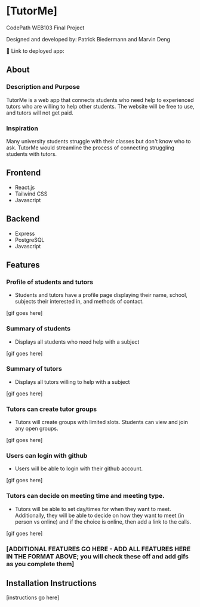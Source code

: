 # [TutorMe]

CodePath WEB103 Final Project

Designed and developed by: Patrick Biedermann and Marvin Deng

🔗 Link to deployed app:

## About

### Description and Purpose
TutorMe is a web app that connects students who need help to experienced tutors who are willing to help other students. The website will be free to use, and tutors will not get paid.

### Inspiration
Many university students struggle with their classes but don't know who to ask. TutorMe would streamline the process of connecting struggling students with tutors.

## Frontend
- React.js
- Tailwind CSS
- Javascript

## Backend
- Express
- PostgreSQL
- Javascript

## Features

### Profile of students and tutors
- Students and tutors have a profile page displaying their name, school, subjects their interested in, and methods of contact.

[gif goes here]

### Summary of students
- Displays all students who need help with a subject

[gif goes here]

### Summary of tutors
- Displays all tutors willing to help with a subject

[gif goes here]

### Tutors can create tutor groups
- Tutors will create groups with limited slots. Students can view and join any open groups.

[gif goes here]

### Users can login with github
- Users will be able to login with their github account.

[gif goes here]

### Tutors can decide on meeting time and meeting type.
- Tutors will be able to set day/times for when they want to meet. Additionally, they will be able to decide on how they want to meet (in person vs online) and if the choice is online, then add a link to the calls.

[gif goes here]



### [ADDITIONAL FEATURES GO HERE - ADD ALL FEATURES HERE IN THE FORMAT ABOVE; you will check these off and add gifs as you complete them]

## Installation Instructions

[instructions go here]
